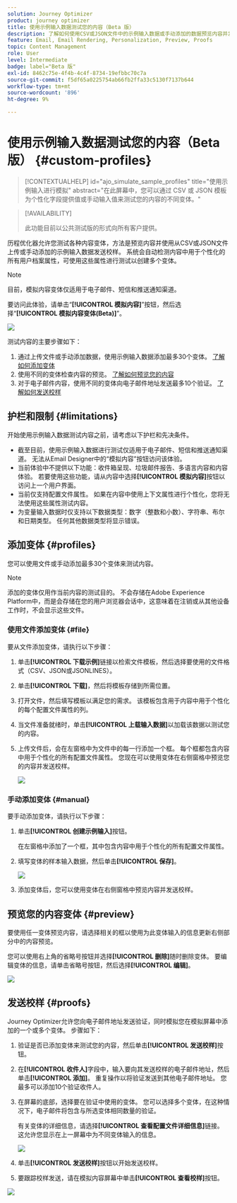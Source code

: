```yaml
---
solution: Journey Optimizer
product: journey optimizer
title: 使用示例输入数据测试您的内容（Beta 版）
description: 了解如何使用CSV或JSON文件中的示例输入数据或手动添加的数据预览内容并发送电子邮件校样。
feature: Email, Email Rendering, Personalization, Preview, Proofs
topic: Content Management
role: User
level: Intermediate
badge: label="Beta 版"
exl-id: 8462c75e-4f4b-4c4f-8734-19efbbc70c7a
source-git-commit: f5df65a0225754ab66fb2ffa33c5130f7137b644
workflow-type: tm+mt
source-wordcount: '896'
ht-degree: 9%

---
```


# 使用示例输入数据测试您的内容（Beta 版） {#custom-profiles}

>[!CONTEXTUALHELP]
>id="ajo_simulate_sample_profiles"
>title="使用示例输入进行模拟"
>abstract="在此屏幕中，您可以通过 CSV 或 JSON 模板为个性化字段提供值或手动输入值来测试您的内容的不同变体。"

>[!AVAILABILITY]
>
>此功能目前以公共测试版的形式向所有客户提供。

历程优化器允许您测试各种内容变体，方法是预览内容并使用从CSV或JSON文件上传或手动添加的示例输入数据发送校样。 系统会自动检测内容中用于个性化的所有用户档案属性，可使用这些属性进行测试以创建多个变体。

>[!NOTE]
>
>目前，模拟内容变体仅适用于电子邮件、短信和推送通知渠道。

要访问此体验，请单击“**[!UICONTROL 模拟内容]**”按钮，然后选择“**[!UICONTROL 模拟内容变体(Beta)]**”。

![](assets/simulate-sample.png)

测试内容的主要步骤如下：

1. 通过上传文件或手动添加数据，使用示例输入数据添加最多30个变体。 [了解如何添加变体](#profiles)
1. 使用不同的变体检查内容的预览。 [了解如何预览您的内容](#preview)
1. 对于电子邮件内容，使用不同的变体向电子邮件地址发送最多10个验证。 [了解如何发送校样](#proofs)


## 护栏和限制 {#limitations}

开始使用示例输入数据测试内容之前，请考虑以下护栏和先决条件。

* 截至目前，使用示例输入数据进行测试仅适用于电子邮件、短信和推送通知渠道。 无法从Email Designer中的“模拟内容”按钮访问该体验。
* 当前体验中不提供以下功能：收件箱呈现、垃圾邮件报告、多语言内容和内容体验。 若要使用这些功能，请从内容中选择&#x200B;**[!UICONTROL 模拟内容]**&#x200B;按钮以访问上一个用户界面。
* 当前仅支持配置文件属性。 如果在内容中使用上下文属性进行个性化，您将无法使用这些属性测试内容。
* 为变量输入数据时仅支持以下数据类型：数字（整数和小数）、字符串、布尔和日期类型。 任何其他数据类型将显示错误。

## 添加变体 {#profiles}

您可以使用文件或手动添加最多30个变体来测试内容。

>[!NOTE]
>
>添加的变体仅用作当前内容的测试目的。 不会存储在Adobe Experience Platform中，而是会存储在您的用户浏览器会话中，这意味着在注销或从其他设备工作时，不会显示这些文件。

### 使用文件添加变体 {#file}

要从文件添加变体，请执行以下步骤：

1. 单击&#x200B;**[!UICONTROL 下载示例]**&#x200B;链接以检索文件模板，然后选择要使用的文件格式（CSV、JSON或JSONLINES）。

1. 单击&#x200B;**[!UICONTROL 下载]**，然后将模板存储到所需位置。

1. 打开文件，然后填写模板以满足您的需求。 该模板包含用于内容中用于个性化的每个配置文件属性的列。

1. 当文件准备就绪时，单击&#x200B;**[!UICONTROL 上载输入数据]**&#x200B;以加载该数据以测试您的内容。

1. 上传文件后，会在左窗格中为文件中的每一行添加一个框。 每个框都包含内容中用于个性化的所有配置文件属性。 您现在可以使用变体在右侧窗格中预览您的内容并发送校样。

   ![](assets/simulate-custom-variants.png)

### 手动添加变体 {#manual}

要手动添加变体，请执行以下步骤：

1. 单击&#x200B;**[!UICONTROL 创建示例输入]**&#x200B;按钮。

   在左窗格中添加了一个框，其中包含内容中用于个性化的所有配置文件属性。

1. 填写变体的样本输入数据，然后单击&#x200B;**[!UICONTROL 保存]**。

   ![](assets/simulate-custom-add.png)

1. 添加变体后，您可以使用变体在右侧窗格中预览内容并发送校样。

## 预览您的内容变体 {#preview}

要使用任一变体预览内容，请选择相关的框以使用为此变体输入的信息更新右侧部分中的内容预览。

您可以使用右上角的省略号按钮并选择&#x200B;**[!UICONTROL 删除]**&#x200B;随时删除变体。 要编辑变体的信息，请单击省略号按钮，然后选择&#x200B;**[!UICONTROL 编辑]**。

![](assets/simulate-custom-boxes.png)

## 发送校样 {#proofs}

Journey Optimizer允许您向电子邮件地址发送验证，同时模拟您在模拟屏幕中添加的一个或多个变体。 步骤如下：

1. 验证是否已添加变体来测试您的内容，然后单击&#x200B;**[!UICONTROL 发送校样]**&#x200B;按钮。

1. 在&#x200B;**[!UICONTROL 收件人]**&#x200B;字段中，输入要向其发送校样的电子邮件地址，然后单击&#x200B;**[!UICONTROL 添加]**。 重复操作以将验证发送到其他电子邮件地址。 您最多可以添加10个验证收件人。

1. 在屏幕的底部，选择要在验证中使用的变体。 您可以选择多个变体，在这种情况下，电子邮件将包含与所选变体相同数量的验证。

   有关变体的详细信息，请选择&#x200B;**[!UICONTROL 查看配置文件详细信息]**&#x200B;链接。 这允许您显示在上一屏幕中为不同变体输入的信息。

   ![](assets/simulate-custom-proofs.png)

1. 单击&#x200B;**[!UICONTROL 发送校样]**&#x200B;按钮以开始发送校样。

1. 要跟踪校样发送，请在模拟内容屏幕中单击&#x200B;**[!UICONTROL 查看校样]**&#x200B;按钮。

![](assets/simulate-custom-sent-proofs.png)
